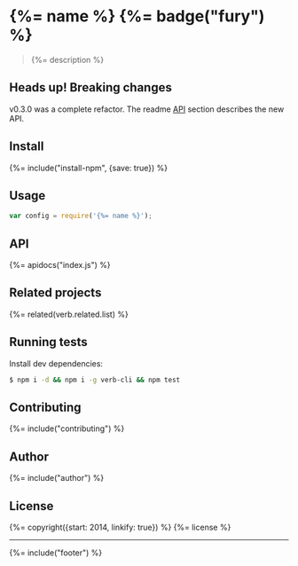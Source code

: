 # {%= name %} {%= badge("fury") %}

> {%= description %}

## Heads up! Breaking changes

v0.3.0 was a complete refactor. The readme [API](#API) section describes the new API. 

## Install
{%= include("install-npm", {save: true}) %}

## Usage

```js
var config = require('{%= name %}');
```

## API
{%= apidocs("index.js") %}

## Related projects
{%= related(verb.related.list) %}

## Running tests

Install dev dependencies:

```sh
$ npm i -d && npm i -g verb-cli && npm test
```

## Contributing
{%= include("contributing") %}

## Author
{%= include("author") %}

## License
{%= copyright({start: 2014, linkify: true}) %}
{%= license %}

***

{%= include("footer") %}
